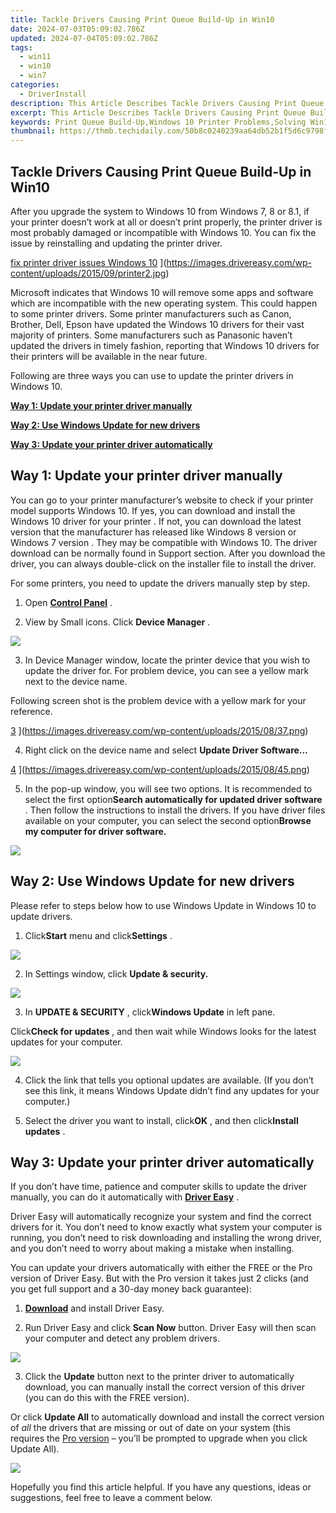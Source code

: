 ```yaml
---
title: Tackle Drivers Causing Print Queue Build-Up in Win10
date: 2024-07-03T05:09:02.786Z
updated: 2024-07-04T05:09:02.786Z
tags:
  - win11
  - win10
  - win7
categories:
  - DriverInstall
description: This Article Describes Tackle Drivers Causing Print Queue Build-Up in Win10
excerpt: This Article Describes Tackle Drivers Causing Print Queue Build-Up in Win10
keywords: Print Queue Build-Up,Windows 10 Printer Problems,Solving Win10 Print Queue Issues,Managing Print Queue in Win10,Prevent Print Queue Build-Up on Windows 10,Drivers Causing Print Queue Delay in Win10,Troubleshooting Print Queue in Windows 10
thumbnail: https://thmb.techidaily.com/50b8c0240239aa64db52b1f5d6c9798f04334cb3acf289ccfe4f5fa8ce22d8a0.jpg
---
```


## Tackle Drivers Causing Print Queue Build-Up in Win10

 After you upgrade the system to Windows 10 from Windows 7, 8 or 8.1, if your printer doesn’t work at all or doesn’t print properly, the printer driver is most probably damaged or incompatible with Windows 10\. You can fix the issue by reinstalling and updating the printer driver.

[fix printer driver issues Windows 10](https://images.drivereasy.com/wp-content/uploads/2015/09/printer2-300x236.jpg) ](https://images.drivereasy.com/wp-content/uploads/2015/09/printer2.jpg)

 Microsoft indicates that Windows 10 will remove some apps and software which are incompatible with the new operating system. This could happen to some printer drivers. Some printer manufacturers such as Canon, Brother, Dell, Epson have updated the Windows 10 drivers for their vast majority of printers. Some manufacturers such as Panasonic haven’t updated the drivers in timely fashion, reporting that Windows 10 drivers for their printers will be available in the near future.

 Following are three ways you can use to update the printer drivers in Windows 10.

**[Way 1: Update your printer driver manually](#way1)**

**[Way 2: Use Windows Update for new drivers](#way2)**

**[Way 3: Update your printer driver automatically](#way3)**

## **Way 1: Update your printer driver manually**

 You can go to your printer manufacturer’s website to check if your printer model supports Windows 10\. If yes, you can download and install the Windows 10 driver for your printer  . If not, you can download the latest version that the manufacturer has released like Windows 8 version or Windows 7 version  . They may be compatible with Windows 10\.  The driver download can be normally found in Support section. After you download the driver, you can always double-click on the installer file to install the driver.

For some printers, you need to update the drivers manually step by step.

 1) Open [**Control Panel**](https://tools.techidaily.com/drivereasy/download/) .

 2) View by Small icons. Click **Device Manager** .

![](https://images.drivereasy.com/wp-content/uploads/2017/07/img_597056d6e290b.jpg)

 3) In Device Manager window, locate the printer device that you wish to update the driver for. For problem device, you can see a yellow mark next to the device name.

 Following screen shot is the problem device with a yellow mark for your reference.

[3](https://images.drivereasy.com/wp-content/uploads/2015/08/37.png) ](https://images.drivereasy.com/wp-content/uploads/2015/08/37.png)

 4) Right click on the device name and select **Update Driver Software…**

[4](https://images.drivereasy.com/wp-content/uploads/2015/08/45.png) ](https://images.drivereasy.com/wp-content/uploads/2015/08/45.png)

 5) In the pop-up window, you will see two options. It is recommended to select the first option**Search automatically for updated driver software** . Then follow the instructions to install the drivers. If you have driver files available on your computer, you can select the second option**Browse my computer for driver software.**

![](https://images.drivereasy.com/wp-content/uploads/2017/07/img_5970573577e43.png)

## **Way 2: Use Windows Update for new drivers**

 Please refer to steps below how to use Windows Update in Windows 10 to update drivers.

 1) Click**Start** menu and click**Settings** .

![](https://images.drivereasy.com/wp-content/uploads/2017/07/img_597057a9598ee.jpg)

 2) In Settings window, click **Update & security.**

![](https://images.drivereasy.com/wp-content/uploads/2017/07/img_597057ddb9441.png)

 3) In **UPDATE & SECURITY** , click**Windows Update** in left pane.

 Click**Check for updates** , and then wait while Windows looks for the latest updates for your computer.

![](https://images.drivereasy.com/wp-content/uploads/2017/07/img_597057f2e0efc.jpg)

 4) Click the link that tells you optional updates are available. (If you don’t see this link, it means Windows Update didn’t find any updates for your computer.)

 5) Select the driver you want to install, click**OK** , and then click**Install updates** .

## **Way 3: Update your printer driver automatically**

 If you don’t have time, patience and computer skills to update the driver manually, you can do it automatically with **[Driver Easy](https://tools.techidaily.com/drivereasy/download/)**  .

 Driver Easy will automatically recognize your system and find the correct drivers for it. You don’t need to know exactly what system your computer is running, you don’t need to risk downloading and installing the wrong driver, and you don’t need to worry about making a mistake when installing.

 You can update your drivers automatically with either the FREE or the Pro version of Driver Easy. But with the Pro version it takes just 2 clicks (and you get full support and a 30-day money back guarantee):

 1) **[Download](https://tools.techidaily.com/drivereasy/download/)**   and install Driver Easy.

 2) Run Driver Easy and click **Scan Now**   button. Driver Easy will then scan your computer and detect any problem drivers.

![](https://images.drivereasy.com/wp-content/uploads/2017/07/img_5970588279d8b.jpg)

 3) Click the **Update** button next to the printer driver to automatically download, you can manually install the correct version of this driver (you can do this with the FREE version).

 Or click **Update All**  to automatically download and install the correct version of _all_   the drivers that are missing or out of date on your system (this requires the [Pro version](https://tools.techidaily.com/drivereasy/download/) – you’ll be prompted to upgrade when you click Update All).

![](https://images.drivereasy.com/wp-content/uploads/2017/07/img_59705887d6c6d.jpg)

 Hopefully you find this article helpful. If you have any questions, ideas or suggestions, feel free to leave a comment below.

<ins class="adsbygoogle"
     style="display:block"
     data-ad-format="autorelaxed"
     data-ad-client="ca-pub-7571918770474297"
     data-ad-slot="1223367746"></ins>



<ins class="adsbygoogle"
     style="display:block"
     data-ad-client="ca-pub-7571918770474297"
     data-ad-slot="8358498916"
     data-ad-format="auto"
     data-full-width-responsive="true"></ins>



